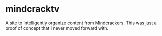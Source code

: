 mindcracktv
===========

A site to intelligently organize content from Mindcrackers. This was just a proof of concept that I never moved forward with.
